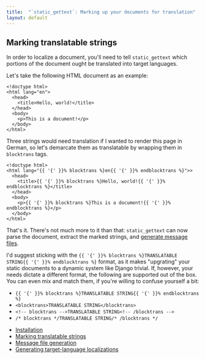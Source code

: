 ```yaml
---
title:  "`static_gettext`: Marking up your documents for translation"
layout: default
---
```

Marking translatable strings
----------------------------

In order to localize a document, you'll need to tell `static_gettext`
which portions of the document ought be translated into target languages.

Let's take the following HTML document as an example:

    <!doctype html>
    <html lang="en">
      <head>
        <title>Hello, world!</title>
      </head>
      <body>
        <p>This is a document!</p>
      </body>
    </html>

Three strings would need translation if I wanted to render this page in German,
so let's demarcate them as translatable by wrapping them in `blocktrans` tags.

    <!doctype html>
    <html lang="{{ '{' }}% blocktrans %}en{{ '{' }}% endblocktrans %}">>
      <head>
        <title>{{ '{' }}% blocktrans %}Hello, world!{{ '{' }}% endblocktrans %}</title>
      </head>
      <body>
        <p>{{ '{' }}% blocktrans %}This is a document!{{ '{' }}% endblocktrans %}</p>
      </body>
    </html>

That's it.  There's not much more to it than that: `static_gettext` can now parse
the document, extract the marked strings, and [generate message files][Extraction].


I'd suggest sticking with the `{{ '{' }}% blocktrans %}TRANSLATABLE STRING{{ '{' }}% endblocktrans %}`
format, as it makes "upgrating" your static documents to a dynamic system
like Django trivial.  If, however, your needs dictate a different format,
the following are supported out of the box.  You can even mix and match
them, if you're willing to confuse yourself a bit:

*   `{{ '{' }}% blocktrans %}TRANSLATABLE STRING{{ '{' }}% endblocktrans %}`
*   `<blocktrans>TRANSLATABLE STRING</blocktrans>`
*   `<!-- blocktrans -->TRANSLATABLE STRING<!-- /blocktrans -->`
*   `/* blocktrans */TRANSLATABLE STRING/* /blocktrans */`

<ul class="usage" role="navigation">
  <li><a href="./install.html">Installation</a></li>
  <li><a href="./markup.html">Marking translatable strings</a></li>
  <li><a href="./extraction.html">Message file generation</a></li>
  <li><a href="./build.html">Generating target-language localizations</a></li>
</ul>

[Markup]:     markup.html
[Extraction]: extraction.html
[Build]:      build.html
[install]:  ./install.html
[example]:  http://github.com/mikewest/static_gettext/tree/master/example/
